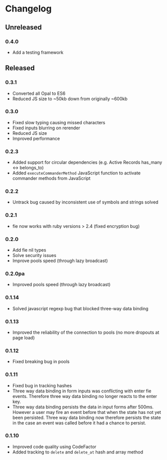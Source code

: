 # Changelog
## Unreleased
### 0.4.0
- Add a testing framework

## Released
### 0.3.1
- Converted all Opal to ES6
- Reduced JS size to ~50kb down from originally ~600kb
### 0.3.0
- Fixed slow typing causing missed characters
- Fixed inputs blurring on rerender
- Reduced JS size
- Improved performance
### 0.2.3
- Added support for circular dependencies (e.g. Active Records has_many <-> belongs_to)
- Added `executeCommanderMethod` JavaScript function to activate commander methods from JavaScript
### 0.2.2
- Untrack bug caused by inconsistent use of symbols and strings solved
### 0.2.1
- fie now works with ruby versions > 2.4 (fixed encryption bug)
### 0.2.0
- Add fie nil types
- Solve security issues
- Improve pools speed (through lazy broadcast)
### 0.2.0pa
- Improved pools speed (through lazy broadcast)
### 0.1.14
- Solved javascript regexp bug that blocked three-way data binding
### 0.1.13
- Improved the reliability of the connection to pools (no more dropouts at page load)
### 0.1.12
- Fixed breaking bug in pools
### 0.1.11
- Fixed bug in tracking hashes
- Three way data binding in form inputs was conflicting with enter fie events. Therefore three way data binding no longer reacts to the enter key.
- Three way data binding persists the data in input forms after 500ms. However a user may fire an event before that when the state has not yet been persisted. Three way data binding now therefore persists the state in the case an event was called before it had a chance to persist.
### 0.1.10
- Improved code quality using CodeFactor
- Added tracking to `delete` and `delete_at` hash and array method